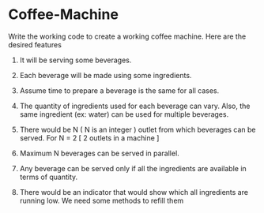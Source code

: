 # Coffee-Machine

Write the working code to create a working coffee machine. Here are the desired features
1. It will be serving some beverages.
2. Each beverage will be made using some ingredients.
3. Assume time to prepare a beverage is the same for all cases.
4. The quantity of ingredients used for each beverage can vary. Also, the same ingredient (ex:
water) can be used for multiple beverages.
5. There would be N ( N is an integer ) outlet from which beverages can be served.
For N = 2 [ 2 outlets in a machine ]

6. Maximum ​N​ beverages can be served in ​parallel​.
7. Any beverage can be served only if all the ingredients are available in terms of quantity.
8. There would be an indicator that would show which all ingredients are running low. We need
some methods to refill them

